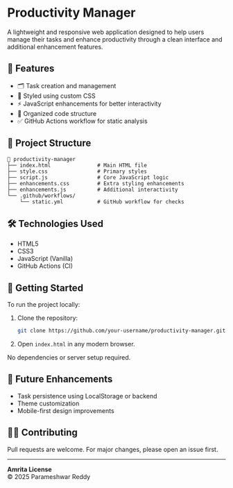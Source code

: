 # Productivity Manager

A lightweight and responsive web application designed to help users manage their tasks and enhance productivity through a clean interface and additional enhancement features.

## 🚀 Features

- 🗂 Task creation and management  
- 🎨 Styled using custom CSS  
- ⚡ JavaScript enhancements for better interactivity  
- 📁 Organized code structure  
- ✅ GitHub Actions workflow for static analysis  

## 📂 Project Structure

```
📁 productivity-manager
├── index.html               # Main HTML file
├── style.css                # Primary styles
├── script.js                # Core JavaScript logic
├── enhancements.css         # Extra styling enhancements
├── enhancements.js          # Additional interactivity
└── .github/workflows/
    └── static.yml           # GitHub workflow for checks
```

## 🛠️ Technologies Used

- HTML5  
- CSS3  
- JavaScript (Vanilla)  
- GitHub Actions (CI)  

## 🔧 Getting Started

To run the project locally:

1. Clone the repository:
   ```bash
   git clone https://github.com/your-username/productivity-manager.git
   ```
2. Open `index.html` in any modern browser.

No dependencies or server setup required.

## 📌 Future Enhancements

- Task persistence using LocalStorage or backend  
- Theme customization  
- Mobile-first design improvements  

## 👨‍💻 Contributing

Pull requests are welcome. For major changes, please open an issue first.

---

**Amrita License**  
© 2025 Parameshwar Reddy
